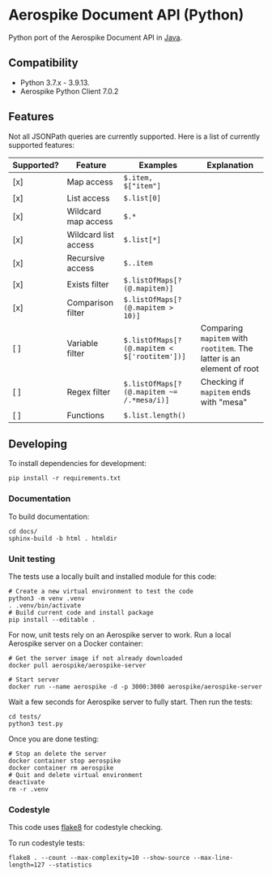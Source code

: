 # Aerospike Document API (Python)

Python port of the Aerospike Document API in [Java](https://github.com/aerospike/aerospike-document-lib).

## Compatibility
- Python 3.7.x - 3.9.13.
- Aerospike Python Client 7.0.2

## Features

Not all JSONPath queries are currently supported. Here is a list of currently supported features:

| Supported? | Feature              | Examples                                     | Explanation                                                           |
|------------|----------------------|----------------------------------------------|-----------------------------------------------------------------------|
| [x]        | Map access           | `$.item, $["item"]`                          |                                                                       |
| [x]        | List access          | `$.list[0]`                                  |                                                                       |
| [x]        | Wildcard map access  | `$.*`                                        |                                                                       |
| [x]        | Wildcard list access | `$.list[*]`                                  |                                                                       |
| [x]        | Recursive access     | `$..item`                                    |                                                                       |
| [x]        | Exists filter        | `$.listOfMaps[?(@.mapitem)]`                 |                                                                       |
| [x]        | Comparison filter    | `$.listOfMaps[?(@.mapitem > 10)]`            |                                                                       |
| [ ]        | Variable filter      | `$.listOfMaps[?(@.mapitem < $['rootitem'])]` | Comparing `mapitem` with `rootitem`. The latter is an element of root |
| [ ]        | Regex filter         | `$.listOfMaps[?(@.mapitem ~= /.*mesa/i)]`    | Checking if `mapitem` ends with "mesa"                                |
| [ ]        | Functions            | `$.list.length()`                            |                                                                       |

## Developing

To install dependencies for development:
```
pip install -r requirements.txt
```

### Documentation

To build documentation:
```
cd docs/
sphinx-build -b html . htmldir
```

### Unit testing

The tests use a locally built and installed module for this code:
```
# Create a new virtual environment to test the code
python3 -m venv .venv
. .venv/bin/activate
# Build current code and install package
pip install --editable .
```

For now, unit tests rely on an Aerospike server to work.
Run a local Aerospike server on a Docker container:
```
# Get the server image if not already downloaded
docker pull aerospike/aerospike-server

# Start server
docker run --name aerospike -d -p 3000:3000 aerospike/aerospike-server
```

Wait a few seconds for Aerospike server to fully start.
Then run the tests:
```
cd tests/
python3 test.py
```

Once you are done testing:
```
# Stop an delete the server
docker container stop aerospike
docker container rm aerospike
# Quit and delete virtual environment
deactivate
rm -r .venv
```

### Codestyle

This code uses [flake8](https://github.com/pycqa/flake8) for codestyle checking.

To run codestyle tests:
```
flake8 . --count --max-complexity=10 --show-source --max-line-length=127 --statistics
```
